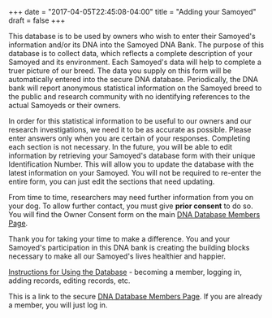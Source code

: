 +++
date = "2017-04-05T22:45:08-04:00"
title = "Adding your Samoyed"
draft = false
+++

This database is to be used by owners who wish to enter their Samoyed's information and/or its DNA into the Samoyed DNA Bank.
The purpose of this database is to collect data, which reflects a complete description of your Samoyed and its environment.
Each Samoyed's data will help to complete a truer picture of our breed.
The data you supply on this form will be automatically entered into the secure DNA database.
Periodically, the DNA bank will report anonymous statistical information on the Samoyed breed to the public and research community with no identifying references to the actual Samoyeds or their owners.

In order for this statistical information to be useful to our owners and our research investigations, we need it to be as accurate as possible.
Please enter answers only when you are certain of your responses.
Completing each section is not necessary.
In the future, you will be able to edit information by retrieving your Samoyed's database form with their unique Identification Number.
This will allow you to update the database with the latest information on your Samoyed.
You will not be required to re-enter the entire form, you can just edit the sections that need updating.

From time to time, researchers may need further information from you on your dog.
To allow further contact, you must give **prior consent** to do so.
You will find the Owner Consent form on the main [DNA Database Members Page](https://www.dogenes.com/members1.html).

Thank you for taking your time to make a difference. You and your
Samoyed's participation in this DNA bank is creating the building
blocks necessary to make all our Samoyed's lives healthier and happier.

[Instructions for Using the Database](/databases/using-the-database) -
becoming a member, logging in, adding records, editing records, etc.

This is a link to the secure [DNA Database Members Page](https://www.dogenes.com/members1.html).
If you are already a member, you will just log in.
